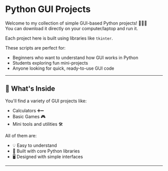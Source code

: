 # Python GUI Projects

Welcome to my collection of simple GUI-based Python projects! 👩‍💻✨  
You can download it directly on your computer/laptop and run it.

Each project here is built using libraries like `tkinter`.

These scripts are perfect for:
- Beginners who want to understand how GUI works in Python
- Students exploring fun mini-projects
- Anyone looking for quick, ready-to-use GUI code

---

## 📁 What's Inside

You'll find a variety of GUI projects like:  
- Calculators ➕➖  
- Basic Games 🎮  
- Mini tools and utilities 🛠️  

All of them are:
- 💡 Easy to understand  
- 🧱 Built with core Python libraries  
- 🖥️ Designed with simple interfaces  

---
